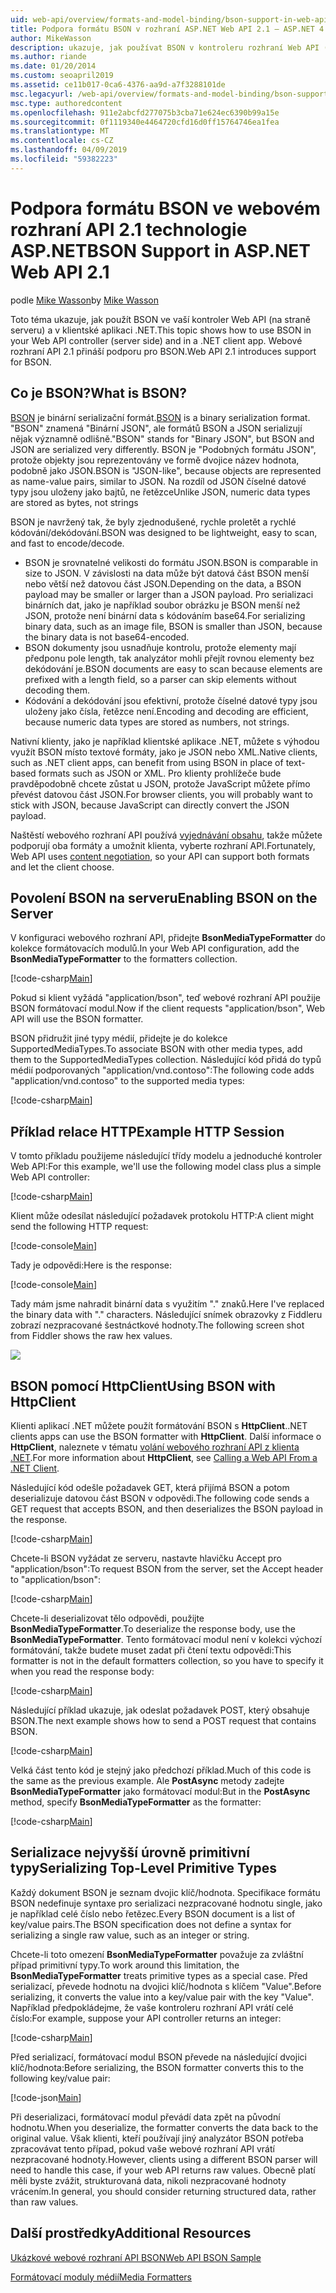 ```yaml
---
uid: web-api/overview/formats-and-model-binding/bson-support-in-web-api-21
title: Podpora formátu BSON v rozhraní ASP.NET Web API 2.1 – ASP.NET 4.x
author: MikeWasson
description: ukazuje, jak používat BSON v kontroleru rozhraní Web API (na straně serveru) a v klientské aplikaci .NET pro technologii ASP.NET 4.x.
ms.author: riande
ms.date: 01/20/2014
ms.custom: seoapril2019
ms.assetid: ce11b017-0ca6-4376-aa9d-a7f3288101de
msc.legacyurl: /web-api/overview/formats-and-model-binding/bson-support-in-web-api-21
msc.type: authoredcontent
ms.openlocfilehash: 911e2abcfd277075b3cba71e624ec6390b99a15e
ms.sourcegitcommit: 0f1119340e4464720cfd16d0ff15764746ea1fea
ms.translationtype: MT
ms.contentlocale: cs-CZ
ms.lasthandoff: 04/09/2019
ms.locfileid: "59382223"
---
```

# <a name="bson-support-in-aspnet-web-api-21"></a><span data-ttu-id="5b0e7-103">Podpora formátu BSON ve webovém rozhraní API 2.1 technologie ASP.NET</span><span class="sxs-lookup"><span data-stu-id="5b0e7-103">BSON Support in ASP.NET Web API 2.1</span></span>

<span data-ttu-id="5b0e7-104">podle [Mike Wasson](https://github.com/MikeWasson)</span><span class="sxs-lookup"><span data-stu-id="5b0e7-104">by [Mike Wasson](https://github.com/MikeWasson)</span></span>

<span data-ttu-id="5b0e7-105">Toto téma ukazuje, jak použít BSON ve vaší kontroler Web API (na straně serveru) a v klientské aplikaci .NET.</span><span class="sxs-lookup"><span data-stu-id="5b0e7-105">This topic shows how to use BSON in your Web API controller (server side) and in a .NET client app.</span></span> <span data-ttu-id="5b0e7-106">Webové rozhraní API 2.1 přináší podporu pro BSON.</span><span class="sxs-lookup"><span data-stu-id="5b0e7-106">Web API 2.1 introduces support for BSON.</span></span> 

## <a name="what-is-bson"></a><span data-ttu-id="5b0e7-107">Co je BSON?</span><span class="sxs-lookup"><span data-stu-id="5b0e7-107">What is BSON?</span></span>

<span data-ttu-id="5b0e7-108">[BSON](http://bsonspec.org/) je binární serializační formát.</span><span class="sxs-lookup"><span data-stu-id="5b0e7-108">[BSON](http://bsonspec.org/) is a binary serialization format.</span></span> <span data-ttu-id="5b0e7-109">"BSON" znamená "Binární JSON", ale formátů BSON a JSON serializují nějak významně odlišně.</span><span class="sxs-lookup"><span data-stu-id="5b0e7-109">"BSON" stands for "Binary JSON", but BSON and JSON are serialized very differently.</span></span> <span data-ttu-id="5b0e7-110">BSON je "Podobných formátu JSON", protože objekty jsou reprezentovány ve formě dvojice název hodnota, podobně jako JSON.</span><span class="sxs-lookup"><span data-stu-id="5b0e7-110">BSON is "JSON-like", because objects are represented as name-value pairs, similar to JSON.</span></span> <span data-ttu-id="5b0e7-111">Na rozdíl od JSON číselné datové typy jsou uloženy jako bajtů, ne řetězce</span><span class="sxs-lookup"><span data-stu-id="5b0e7-111">Unlike JSON, numeric data types are stored as bytes, not strings</span></span>

<span data-ttu-id="5b0e7-112">BSON je navržený tak, že byly zjednodušené, rychle proletět a rychlé kódování/dekódování.</span><span class="sxs-lookup"><span data-stu-id="5b0e7-112">BSON was designed to be lightweight, easy to scan, and fast to encode/decode.</span></span>

- <span data-ttu-id="5b0e7-113">BSON je srovnatelné velikosti do formátu JSON.</span><span class="sxs-lookup"><span data-stu-id="5b0e7-113">BSON is comparable in size to JSON.</span></span> <span data-ttu-id="5b0e7-114">V závislosti na data může být datová část BSON menší nebo větší než datovou část JSON.</span><span class="sxs-lookup"><span data-stu-id="5b0e7-114">Depending on the data, a BSON payload may be smaller or larger than a JSON payload.</span></span> <span data-ttu-id="5b0e7-115">Pro serializaci binárních dat, jako je například soubor obrázku je BSON menší než JSON, protože není binární data s kódováním base64.</span><span class="sxs-lookup"><span data-stu-id="5b0e7-115">For serializing binary data, such as an image file, BSON is smaller than JSON, because the binary data is not base64-encoded.</span></span>
- <span data-ttu-id="5b0e7-116">BSON dokumenty jsou usnadňuje kontrolu, protože elementy mají předponu pole length, tak analyzátor mohli přejít rovnou elementy bez dekódování je.</span><span class="sxs-lookup"><span data-stu-id="5b0e7-116">BSON documents are easy to scan because elements are prefixed with a length field, so a parser can skip elements without decoding them.</span></span>
- <span data-ttu-id="5b0e7-117">Kódování a dekódování jsou efektivní, protože číselné datové typy jsou uloženy jako čísla, řetězce není.</span><span class="sxs-lookup"><span data-stu-id="5b0e7-117">Encoding and decoding are efficient, because numeric data types are stored as numbers, not strings.</span></span>

<span data-ttu-id="5b0e7-118">Nativní klienty, jako je například klientské aplikace .NET, můžete s výhodou využít BSON místo textové formáty, jako je JSON nebo XML.</span><span class="sxs-lookup"><span data-stu-id="5b0e7-118">Native clients, such as .NET client apps, can benefit from using BSON in place of text-based formats such as JSON or XML.</span></span> <span data-ttu-id="5b0e7-119">Pro klienty prohlížeče bude pravděpodobně chcete zůstat u JSON, protože JavaScript můžete přímo převést datovou část JSON.</span><span class="sxs-lookup"><span data-stu-id="5b0e7-119">For browser clients, you will probably want to stick with JSON, because JavaScript can directly convert the JSON payload.</span></span>

<span data-ttu-id="5b0e7-120">Naštěstí webového rozhraní API používá [vyjednávání obsahu](content-negotiation.md), takže můžete podporují oba formáty a umožnit klienta, vyberte rozhraní API.</span><span class="sxs-lookup"><span data-stu-id="5b0e7-120">Fortunately, Web API uses [content negotiation](content-negotiation.md), so your API can support both formats and let the client choose.</span></span>

## <a name="enabling-bson-on-the-server"></a><span data-ttu-id="5b0e7-121">Povolení BSON na serveru</span><span class="sxs-lookup"><span data-stu-id="5b0e7-121">Enabling BSON on the Server</span></span>

<span data-ttu-id="5b0e7-122">V konfiguraci webového rozhraní API, přidejte **BsonMediaTypeFormatter** do kolekce formátovacích modulů.</span><span class="sxs-lookup"><span data-stu-id="5b0e7-122">In your Web API configuration, add the **BsonMediaTypeFormatter** to the formatters collection.</span></span>

[!code-csharp[Main](bson-support-in-web-api-21/samples/sample1.cs)]

<span data-ttu-id="5b0e7-123">Pokud si klient vyžádá "application/bson", teď webové rozhraní API použije BSON formátovací modul.</span><span class="sxs-lookup"><span data-stu-id="5b0e7-123">Now if the client requests "application/bson", Web API will use the BSON formatter.</span></span>

<span data-ttu-id="5b0e7-124">BSON přidružit jiné typy médií, přidejte je do kolekce SupportedMediaTypes.</span><span class="sxs-lookup"><span data-stu-id="5b0e7-124">To associate BSON with other media types, add them to the SupportedMediaTypes collection.</span></span> <span data-ttu-id="5b0e7-125">Následující kód přidá do typů médií podporovaných "application/vnd.contoso":</span><span class="sxs-lookup"><span data-stu-id="5b0e7-125">The following code adds "application/vnd.contoso" to the supported media types:</span></span>

[!code-csharp[Main](bson-support-in-web-api-21/samples/sample2.cs)]

## <a name="example-http-session"></a><span data-ttu-id="5b0e7-126">Příklad relace HTTP</span><span class="sxs-lookup"><span data-stu-id="5b0e7-126">Example HTTP Session</span></span>

<span data-ttu-id="5b0e7-127">V tomto příkladu použijeme následující třídy modelu a jednoduché kontroler Web API:</span><span class="sxs-lookup"><span data-stu-id="5b0e7-127">For this example, we'll use the following model class plus a simple Web API controller:</span></span>

[!code-csharp[Main](bson-support-in-web-api-21/samples/sample3.cs)]

<span data-ttu-id="5b0e7-128">Klient může odesílat následující požadavek protokolu HTTP:</span><span class="sxs-lookup"><span data-stu-id="5b0e7-128">A client might send the following HTTP request:</span></span>

[!code-console[Main](bson-support-in-web-api-21/samples/sample4.cmd)]

<span data-ttu-id="5b0e7-129">Tady je odpovědi:</span><span class="sxs-lookup"><span data-stu-id="5b0e7-129">Here is the response:</span></span>

[!code-console[Main](bson-support-in-web-api-21/samples/sample5.cmd)]

<span data-ttu-id="5b0e7-130">Tady mám jsme nahradit binární data s využitím &quot;.&quot; znaků.</span><span class="sxs-lookup"><span data-stu-id="5b0e7-130">Here I've replaced the binary data with &quot;.&quot; characters.</span></span> <span data-ttu-id="5b0e7-131">Následující snímek obrazovky z Fiddleru zobrazí nezpracované šestnáctkové hodnoty.</span><span class="sxs-lookup"><span data-stu-id="5b0e7-131">The following screen shot from Fiddler shows the raw hex values.</span></span>

[![](bson-support-in-web-api-21/_static/image2.png)](bson-support-in-web-api-21/_static/image1.png)

## <a name="using-bson-with-httpclient"></a><span data-ttu-id="5b0e7-132">BSON pomocí HttpClient</span><span class="sxs-lookup"><span data-stu-id="5b0e7-132">Using BSON with HttpClient</span></span>

<span data-ttu-id="5b0e7-133">Klienti aplikací .NET můžete použít formátování BSON s **HttpClient**.</span><span class="sxs-lookup"><span data-stu-id="5b0e7-133">.NET clients apps can use the BSON formatter with **HttpClient**.</span></span> <span data-ttu-id="5b0e7-134">Další informace o **HttpClient**, naleznete v tématu [volání webového rozhraní API z klienta .NET](../advanced/calling-a-web-api-from-a-net-client.md).</span><span class="sxs-lookup"><span data-stu-id="5b0e7-134">For more information about **HttpClient**, see [Calling a Web API From a .NET Client](../advanced/calling-a-web-api-from-a-net-client.md).</span></span>

<span data-ttu-id="5b0e7-135">Následující kód odešle požadavek GET, která přijímá BSON a potom deserializuje datovou část BSON v odpovědi.</span><span class="sxs-lookup"><span data-stu-id="5b0e7-135">The following code sends a GET request that accepts BSON, and then deserializes the BSON payload in the response.</span></span>

[!code-csharp[Main](bson-support-in-web-api-21/samples/sample6.cs)]

<span data-ttu-id="5b0e7-136">Chcete-li BSON vyžádat ze serveru, nastavte hlavičku Accept pro "application/bson":</span><span class="sxs-lookup"><span data-stu-id="5b0e7-136">To request BSON from the server, set the Accept header to "application/bson":</span></span>

[!code-csharp[Main](bson-support-in-web-api-21/samples/sample7.cs)]

<span data-ttu-id="5b0e7-137">Chcete-li deserializovat tělo odpovědi, použijte **BsonMediaTypeFormatter**.</span><span class="sxs-lookup"><span data-stu-id="5b0e7-137">To deserialize the response body, use the **BsonMediaTypeFormatter**.</span></span> <span data-ttu-id="5b0e7-138">Tento formátovací modul není v kolekci výchozí formátování, takže budete muset zadat při čtení textu odpovědi:</span><span class="sxs-lookup"><span data-stu-id="5b0e7-138">This formatter is not in the default formatters collection, so you have to specify it when you read the response body:</span></span>

[!code-csharp[Main](bson-support-in-web-api-21/samples/sample8.cs)]

<span data-ttu-id="5b0e7-139">Následující příklad ukazuje, jak odeslat požadavek POST, který obsahuje BSON.</span><span class="sxs-lookup"><span data-stu-id="5b0e7-139">The next example shows how to send a POST request that contains BSON.</span></span>

[!code-csharp[Main](bson-support-in-web-api-21/samples/sample9.cs)]

<span data-ttu-id="5b0e7-140">Velká část tento kód je stejný jako předchozí příklad.</span><span class="sxs-lookup"><span data-stu-id="5b0e7-140">Much of this code is the same as the previous example.</span></span> <span data-ttu-id="5b0e7-141">Ale **PostAsync** metody zadejte **BsonMediaTypeFormatter** jako formátovací modul:</span><span class="sxs-lookup"><span data-stu-id="5b0e7-141">But in the **PostAsync** method, specify **BsonMediaTypeFormatter** as the formatter:</span></span>

[!code-csharp[Main](bson-support-in-web-api-21/samples/sample10.cs)]

## <a name="serializing-top-level-primitive-types"></a><span data-ttu-id="5b0e7-142">Serializace nejvyšší úrovně primitivní typy</span><span class="sxs-lookup"><span data-stu-id="5b0e7-142">Serializing Top-Level Primitive Types</span></span>

<span data-ttu-id="5b0e7-143">Každý dokument BSON je seznam dvojic klíč/hodnota. Specifikace formátu BSON nedefinuje syntaxe pro serializaci nezpracované hodnotu single, jako je například celé číslo nebo řetězec.</span><span class="sxs-lookup"><span data-stu-id="5b0e7-143">Every BSON document is a list of key/value pairs.The BSON specification does not define a syntax for serializing a single raw value, such as an integer or string.</span></span>

<span data-ttu-id="5b0e7-144">Chcete-li toto omezení **BsonMediaTypeFormatter** považuje za zvláštní případ primitivní typy.</span><span class="sxs-lookup"><span data-stu-id="5b0e7-144">To work around this limitation, the **BsonMediaTypeFormatter** treats primitive types as a special case.</span></span> <span data-ttu-id="5b0e7-145">Před serializací, převede hodnotu na dvojici klíč/hodnota s klíčem "Value".</span><span class="sxs-lookup"><span data-stu-id="5b0e7-145">Before serializing, it converts the value into a key/value pair with the key "Value".</span></span> <span data-ttu-id="5b0e7-146">Například předpokládejme, že vaše kontroleru rozhraní API vrátí celé číslo:</span><span class="sxs-lookup"><span data-stu-id="5b0e7-146">For example, suppose your API controller returns an integer:</span></span>

[!code-csharp[Main](bson-support-in-web-api-21/samples/sample11.cs)]

<span data-ttu-id="5b0e7-147">Před serializací, formátovací modul BSON převede na následující dvojici klíč/hodnota:</span><span class="sxs-lookup"><span data-stu-id="5b0e7-147">Before serializing, the BSON formatter converts this to the following key/value pair:</span></span>

[!code-json[Main](bson-support-in-web-api-21/samples/sample12.json)]

<span data-ttu-id="5b0e7-148">Při deserializaci, formátovací modul převádí data zpět na původní hodnotu.</span><span class="sxs-lookup"><span data-stu-id="5b0e7-148">When you deserialize, the formatter converts the data back to the original value.</span></span> <span data-ttu-id="5b0e7-149">Však klienti, kteří používají jiný analyzátor BSON potřeba zpracovávat tento případ, pokud vaše webové rozhraní API vrátí nezpracované hodnoty.</span><span class="sxs-lookup"><span data-stu-id="5b0e7-149">However, clients using a different BSON parser will need to handle this case, if your web API returns raw values.</span></span> <span data-ttu-id="5b0e7-150">Obecně platí měli byste zvážit, strukturovaná data, nikoli nezpracované hodnoty vrácením.</span><span class="sxs-lookup"><span data-stu-id="5b0e7-150">In general, you should consider returning structured data, rather than raw values.</span></span>

## <a name="additional-resources"></a><span data-ttu-id="5b0e7-151">Další prostředky</span><span class="sxs-lookup"><span data-stu-id="5b0e7-151">Additional Resources</span></span>

[<span data-ttu-id="5b0e7-152">Ukázkové webové rozhraní API BSON</span><span class="sxs-lookup"><span data-stu-id="5b0e7-152">Web API BSON Sample</span></span>](https://aspnet.codeplex.com/SourceControl/latest#Samples/WebApi/BSONSample/)

[<span data-ttu-id="5b0e7-153">Formátovací moduly médií</span><span class="sxs-lookup"><span data-stu-id="5b0e7-153">Media Formatters</span></span>](media-formatters.md)
